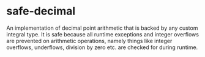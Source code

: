 # safe-decimal

An implementation of decimal point arithmetic that is backed by any custom integral type. It is safe
because all runtime exceptions and integer overflows are prevented on arithmetic operations, namely
things like integer overflows, underflows, division by zero etc. are checked for during runtime.
